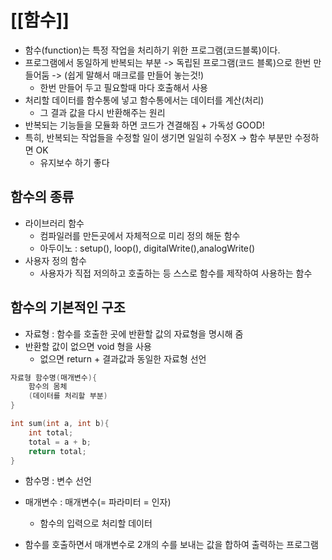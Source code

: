 # [[함수]]
- 함수(function)는 특정 작업을 처리하기 위한 프로그램(코드블록)이다.
- 프로그램에서 동일하게 반복되는 부분 -> 독립된 프로그램(코드 블록)으로 한번 만들어둠
  -> (쉽게 말해서 매크로를 만들어 놓는것!) 
	- 한번 만들어 두고 필요할때 마다 호출해서 사용
- 처리할 데이터를 함수통에 넣고 함수통에서는 데이터를 계산(처리)
	- 그 결과 값을 다시 반환해주는 원리
- 반복되는 기능들을 모듈화 하면 코드가 견결해짐 + 가독성 GOOD!
- 특히, 반복되는 작업들을 수정할 일이 생기면 일일히 수정X 
	-> 함수 부분만 수정하면 OK
	- 유지보수 하기 좋다

## 함수의 종류
- 라이브러리 함수
	- 컴파일러를 만든곳에서 자체적으로 미리 정의 해둔 함수
	- 아두이노 : setup(), loop(), digitalWrite(),analogWrite()
- 사용자 정의 함수
	- 사용자가 직접 저의하고 호출하는 등 스스로 함수를 제작하여 사용하는 함수

## 함수의 기본적인 구조
- 자료형 : 함수를 호출한 곳에 반환할 값의 자료형을 명시해 줌
- 반환할 값이 없으면 void 형을 사용
	- 없으면 return + 결과값과 동일한 자료형 선언
``` C
자료형 함수명(매개변수){
	함수의 몸체
	(데이터를 처리할 부분)
}
```
```C
int sum(int a, int b){
	int total;
	total = a + b;
	return total;
}
```

- 함수명 : 변수 선언
- 매개변수 : 매개변수(= 파라미터 = 인자)
	- 함수의 입력으로 처리할 데이터

- 함수를 호출하면서 매개변수로 2개의 수를 보내는 값을 합하여 출력하는 프로그램
```C

```